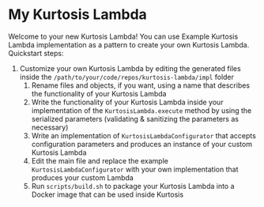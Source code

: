 My Kurtosis Lambda
=====================
Welcome to your new Kurtosis Lambda! You can use Example Kurtosis Lambda implementation as a pattern to create your own Kurtosis Lambda.
Quickstart steps:
1. Customize your own Kurtosis Lambda by editing the generated files inside the `/path/to/your/code/repos/kurtosis-lambda/impl` folder
    1. Rename files and objects, if you want, using a name that describes the functionality of your Kurtosis Lambda
    1. Write the functionality of your Kurtosis Lambda inside your implementation of the `KurtosisLambda.execute` method by using the serialized parameters (validating & sanitizing the parameters as necessary)
    1. Write an implementation of `KurtosisLambdaConfigurator` that accepts configuration parameters and produces an instance of your custom Kurtosis Lambda
    1. Edit the main file and replace the example `KurtosisLambdaConfigurator` with your own implementation that produces your custom Lambda
    1. Run `scripts/build.sh` to package your Kurtosis Lambda into a Docker image that can be used inside Kurtosis
